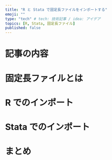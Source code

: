 ```yaml
---
title: "R と Stata で固定長ファイルをインポートする"
emoji: ""
type: "tech" # tech: 技術記事 / idea: アイデア
topics: [R, Stata, 固定長ファイル]
published: false
---
```

# 記事の内容


# 固定長ファイルとは

# R でのインポート

# Stata でのインポート

# まとめ
